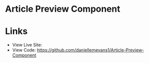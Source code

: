 # Article Preview Component



# Links
- View Live Site: 
- View Code: https://github.com/daniellemevans1/Article-Preview-Component